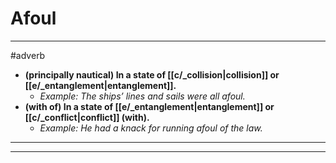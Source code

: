 # Afoul
---
#adverb
- **(principally nautical) In a state of [[c/_collision|collision]] or [[e/_entanglement|entanglement]].**
	- _Example: The ships’ lines and sails were all afoul._
- **(with of) In a state of [[e/_entanglement|entanglement]] or [[c/_conflict|conflict]] (with).**
	- _Example: He had a knack for running afoul of the law._
---
---
